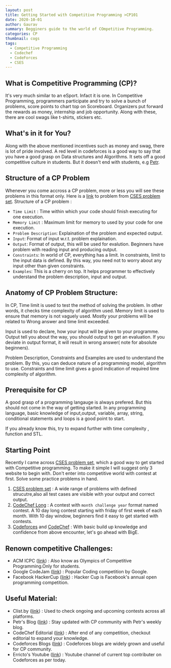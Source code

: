 ```yaml
---
layout: post
title: Getting Started with Competitive Programming >CP101
date: 2020-10-01
author: Gaurav
summary: Begginers guide to the world of COmpetitive Programming.
categories: CP
thumbnail: cogs
tags:
  - Competitive Programming
  - Codechef
  - CodeForces
  - CSES
---
```


## What is Competitive Programming (CP)?

It's very much similar to an eSport. Infact it is one. In Competitive Programming, programmers participate and try to solve a bunch of problems, score points to chart top on Scoreboard. Organizers put forward the rewards as money, internship and job opportunity. Along with these, there are cool swags like t-shirts, stickers etc.

## What's in it for You?

Along with the above mentioned incentives such as money and swag, there is lot of pride involved. A red level in codeforces is a good way to say that you have a good grasp on Data structures and Algorithms. It sets off a good competitive culture in students. But it doesn't end with students, e.g [Petr][1].

## Structure of a CP Problem

Whenever you come accross a CP problem, more or less you will see these problems in this format only. Here is a [link][3] to problem from [CSES problem set][2].
Structure of a CP problem :

- `Time Limit` : Time within which your code should finish executing for one execution.
- `Memory Limit` : Maximum limit for memory to used by your code for one execution.
- `Problem Description`: Explaination of the problem and expected output.
- `Input`: Format of input w.r.t. problem explaination.
- `Output`: Format of output, this will be used for evalution. Beginners have problem with reading input and producing output.
- `Constraints`: In world of CP, everything has a limit. In constraints, limit to the input data is defined. By this way, you need not to worry about any input other than given constraints.
- `Examples`: This is a cherry on top. It helps programmer to effectively understand the problem description, input and output.

## Anatomy of CP Problem Structure:

In CP, Time limit is used to test the method of solving the problem. In other words, it checks time complexity of algorithm used. Memory limit is used to ensure that memory is not vaguely used. Mostly your problems will be related to Wrong answer and time limit exceeded.

Input is used to declare, how your input will be given to your programme. Output tell you about the way, you should output to get an evaluation. If you deviate in output format, it will result in wrong answer( note for absolute beginners).

Problem Description, Constraints and Examples are used to understand the problem. By this, you can deduce nature of a programming model, algorithm to use.
Constraints and time limit gives a good indication of required time complexity of algorithm.

## Prerequisite for CP

A good grasp of a programming langauge is always prefered. But this should not come in the way of getting started.
In any programming language, basic knowledge of input,output, variable, array, string, conditional statements and loops is a good point to start.

If you already know this, try to expand further with time complexity , function and STL.

## Starting Point

Recently I came across [CSES problem set][2], which a good way to get started with Competitive programming.
To make it simple I will suggest only 3 website to begin with. Don't enter into competitive world with contest at first. Solve some practice problems in hand.

1. [CSES problem set][2] : A wide range of problems with defined strucutre,also all test cases are visible with your output and correct output.
2. [CodeChef Long][4] : A contest with `month challenge year` format named contest. A 10 day long contest starting with friday of first week of each month. With 10 day window, beginners find it easy to get started with contests.
3. [Codeforces][8] and [CodeChef][4] : With basic build up knowledge and confidence from above encounter, let's go ahead with BigE.

## Renown competitive Challenges:

- ACM ICPC ([link][5]) : Also know as Olympics of Competitive Programming.Only for students.
- Google CodeJam ([link][6]) : Popular Coding competition by Google.
- Facebook HackerCup ([link][7]) : Hacker Cup is Facebook's annual open programming competition.

## Useful Material:

- Clist.by ([link][9]) : Used to check ongoing and upcoming contests across all platforms.
- Petr's Blog ([link][1]) : Stay updated with CP community with Petr's weekly blog.
- CodeChef Editorial ([link][10]) : After end of any competition, checkout editorial to expand your knowledge.
- Codeforces Blogs ([link][11]) : Codeforces blogs are widely grown and useful for CP community.
- Erricto's Youtube ([link][12]) : Youtube channel of current top contributer on Codeforces as per today.

[1]: https://petr-mitrichev.blogspot.com/
[2]: https://cses.fi/problemset/
[3]: https://cses.fi/problemset/task/1068
[4]: https://www.codechef.com/contests
[5]: https://icpc.global/
[6]: https://codingcompetitions.withgoogle.com/codejam
[7]: https://www.facebook.com/codingcompetitions/hacker-cup/
[8]: https://codeforces.com/contests
[9]: https://clist.by/
[10]: https://discuss.codechef.com/c/editorial/
[11]: https://codeforces.com/blog/entry/57282
[12]: https://www.youtube.com/channel/UCBr_Fu6q9iHYQCh13jmpbrg
